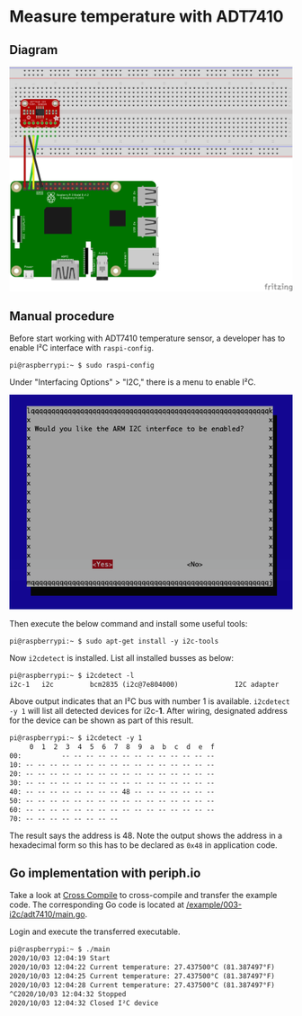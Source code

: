 # Measure temperature with ADT7410

## Diagram

![](https://raw.githubusercontent.com/oklahomer/go-raspi-training/master/example/003-i2c/adt7410/img/diagram.png)

## Manual procedure
Before start working with ADT7410 temperature sensor, a developer has to enable I²C interface with `raspi-config`.
```
pi@raspberrypi:~ $ sudo raspi-config
```

Under "Interfacing Options" > "I2C," there is a menu to enable I²C.

![](https://raw.githubusercontent.com/oklahomer/go-raspi-training/master/example/003-i2c/adt7410/img/raspi-config.png)

Then execute the below command and install some useful tools:
```
pi@raspberrypi:~ $ sudo apt-get install -y i2c-tools
```

Now `i2cdetect` is installed.
List all installed busses as below:
```
pi@raspberrypi:~ $ i2cdetect -l
i2c-1	i2c       	bcm2835 (i2c@7e804000)          	I2C adapter
```

Above output indicates that an I²C bus with number 1 is available.
`i2cdetect -y 1` will list all detected devices for i2c-**1**.
After wiring, designated address for the device can be shown as part of this result.

```
pi@raspberrypi:~ $ i2cdetect -y 1
     0  1  2  3  4  5  6  7  8  9  a  b  c  d  e  f
00:          -- -- -- -- -- -- -- -- -- -- -- -- --
10: -- -- -- -- -- -- -- -- -- -- -- -- -- -- -- --
20: -- -- -- -- -- -- -- -- -- -- -- -- -- -- -- --
30: -- -- -- -- -- -- -- -- -- -- -- -- -- -- -- --
40: -- -- -- -- -- -- -- -- 48 -- -- -- -- -- -- --
50: -- -- -- -- -- -- -- -- -- -- -- -- -- -- -- --
60: -- -- -- -- -- -- -- -- -- -- -- -- -- -- -- --
70: -- -- -- -- -- -- -- --
```

The result says the address is 48.
Note the output shows the address in a hexadecimal form so this has to be declared as `0x48` in application code.

## Go implementation with periph.io
Take a look at [Cross Compile](https://github.com/oklahomer/go-raspi-training/#cross-compile) to cross-compile and transfer the example code.
The corresponding Go code is located at [/example/003-i2c/adt7410/main.go](https://github.com/oklahomer/go-raspi-training/blob/master/example/003-i2c/adt7410/main.go).

Login and execute the transferred executable.
```
pi@raspberrypi:~ $ ./main 
2020/10/03 12:04:19 Start
2020/10/03 12:04:22 Current temperature: 27.437500°C (81.387497°F)
2020/10/03 12:04:25 Current temperature: 27.437500°C (81.387497°F)
2020/10/03 12:04:28 Current temperature: 27.437500°C (81.387497°F)
^C2020/10/03 12:04:32 Stopped
2020/10/03 12:04:32 Closed I²C device
```